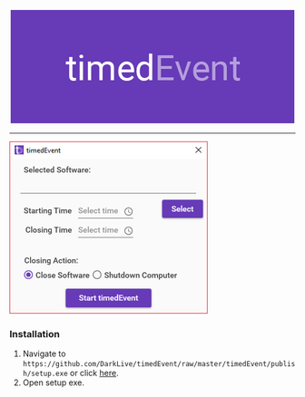 <p align="center"><img src=https://raw.githubusercontent.com/DarkLive/timedEvent/master/Splash.png></p>


<hr>


![alt text](https://raw.githubusercontent.com/DarkLive/timedEvent/master/Screen.jpg)

### Installation ###
1. Navigate to `https://github.com/DarkLive/timedEvent/raw/master/timedEvent/publish/setup.exe` or click [here](https://github.com/DarkLive/timedEvent/raw/master/timedEvent/publish/setup.exe).
2. Open setup exe.
